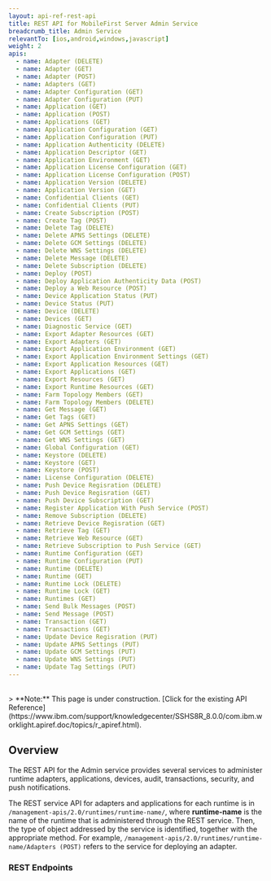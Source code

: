 ```yaml
---
layout: api-ref-rest-api
title: REST API for MobileFirst Server Admin Service
breadcrumb_title: Admin Service
relevantTo: [ios,android,windows,javascript]
weight: 2
apis:
  - name: Adapter (DELETE)
  - name: Adapter (GET)
  - name: Adapter (POST)
  - name: Adapters (GET)
  - name: Adapter Configuration (GET)
  - name: Adapter Configuration (PUT)
  - name: Application (GET)
  - name: Application (POST)
  - name: Applications (GET)
  - name: Application Configuration (GET)
  - name: Application Configuration (PUT)
  - name: Application Authenticity (DELETE)
  - name: Application Descriptor (GET)
  - name: Application Environment (GET)
  - name: Application License Configuration (GET)
  - name: Application License Configuration (POST)
  - name: Application Version (DELETE)
  - name: Application Version (GET)
  - name: Confidential Clients (GET)
  - name: Confidential Clients (PUT)
  - name: Create Subscription (POST)
  - name: Create Tag (POST)
  - name: Delete Tag (DELETE)
  - name: Delete APNS Settings (DELETE)
  - name: Delete GCM Settings (DELETE)
  - name: Delete WNS Settings (DELETE)
  - name: Delete Message (DELETE)
  - name: Delete Subscription (DELETE)
  - name: Deploy (POST)
  - name: Deploy Application Authenticity Data (POST)
  - name: Deploy a Web Resource (POST)
  - name: Device Application Status (PUT)
  - name: Device Status (PUT)
  - name: Device (DELETE)
  - name: Devices (GET)
  - name: Diagnostic Service (GET)
  - name: Export Adapter Resources (GET)
  - name: Export Adapters (GET)
  - name: Export Application Environment (GET)
  - name: Export Application Environment Settings (GET)
  - name: Export Application Resources (GET)
  - name: Export Applications (GET)
  - name: Export Resources (GET)
  - name: Export Runtime Resources (GET)
  - name: Farm Topology Members (GET)
  - name: Farm Topology Members (DELETE)
  - name: Get Message (GET)
  - name: Get Tags (GET)
  - name: Get APNS Settings (GET)
  - name: Get GCM Settings (GET)
  - name: Get WNS Settings (GET)
  - name: Global Configuration (GET)
  - name: Keystore (DELETE)
  - name: Keystore (GET)
  - name: Keystore (POST)
  - name: License Configuration (DELETE)
  - name: Push Device Regisration (DELETE)
  - name: Push Device Regisration (GET)
  - name: Push Device Subscription (GET)
  - name: Register Application With Push Service (POST)
  - name: Remove Subscription (DELETE)
  - name: Retrieve Device Regisration (GET)
  - name: Retrieve Tag (GET)
  - name: Retrieve Web Resource (GET)
  - name: Retrieve Subscription to Push Service (GET)
  - name: Runtime Configuration (GET)
  - name: Runtime Configuration (PUT)
  - name: Runtime (DELETE)
  - name: Runtime (GET)
  - name: Runtime Lock (DELETE)
  - name: Runtime Lock (GET)
  - name: Runtimes (GET)
  - name: Send Bulk Messages (POST)
  - name: Send Message (POST)
  - name: Transaction (GET)
  - name: Transactions (GET)
  - name: Update Device Regisration (PUT)
  - name: Update APNS Settings (PUT)
  - name: Update GCM Settings (PUT)
  - name: Update WNS Settings (PUT)
  - name: Update Tag Settings (PUT)
---
```

<br/>
> <span class="glyphicon glyphicon glyphicon-fire" aria-hidden="true"></span> **Note:** This page is under construction. [Click for the existing API Reference](https://www.ibm.com/support/knowledgecenter/SSHS8R_8.0.0/com.ibm.worklight.apiref.doc/topics/r_apiref.html).

## Overview
The REST API for the Admin service provides several services to administer runtime adapters, applications, devices, audit, transactions, security, and push notifications.

The REST service API for adapters and applications for each runtime is in `/management-apis/2.0/runtimes/runtime-name/`, where **runtime-name** is the name of the runtime that is administered through the REST service. Then, the type of object addressed by the service is identified, together with the appropriate method. For example, `/management-apis/2.0/runtimes/runtime-name/Adapters (POST)` refers to the service for deploying an adapter.

### REST Endpoints



